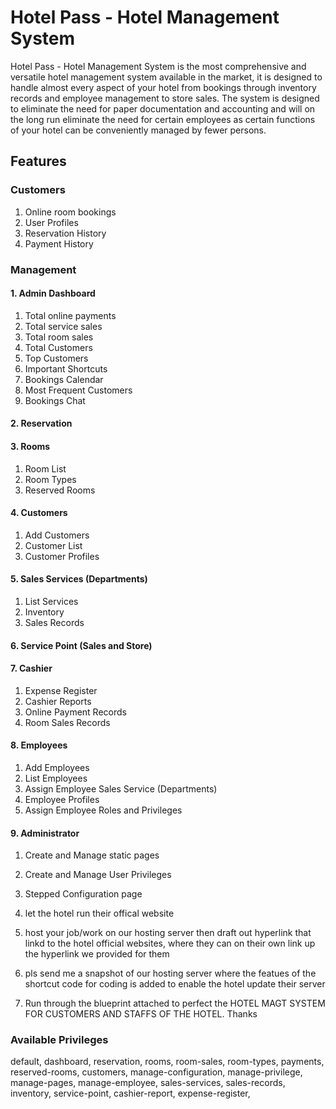 # Hotel Pass - Hotel Management System

Hotel Pass - Hotel Management System is the most comprehensive and versatile hotel management system available in 
the market, it is designed to handle almost every aspect of your hotel from bookings through inventory records and employee 
management to store sales. The system is designed to eliminate the need for paper documentation and accounting and will on the long 
run eliminate the need for certain employees as certain functions of your hotel can be conveniently managed by fewer persons.


## Features

### **Customers**
1. Online room bookings
2. User Profiles
3. Reservation History
4. Payment History

### **Management**
#### 1. Admin Dashboard
1. Total online payments
2. Total service sales
3. Total room sales
4. Total Customers
5. Top Customers
6. Important Shortcuts
7. Bookings Calendar
8. Most Frequent Customers
9. Bookings Chat

#### 2. Reservation 

#### 3. Rooms 
1. Room List
2. Room Types
3. Reserved Rooms

#### 4. Customers 
1. Add Customers
2. Customer List
3. Customer Profiles 

#### 5. Sales Services (Departments) 
1. List Services
2. Inventory
3. Sales Records  

#### 6. Service Point (Sales and Store) 

#### 7. Cashier
1. Expense Register
2. Cashier Reports
3. Online Payment Records  
3. Room Sales Records  

#### 8. Employees
1. Add Employees
2. List Employees
3. Assign Employee Sales Service (Departments)  
4. Employee Profiles  
5. Assign Employee Roles and Privileges  

#### 9. Administrator
1. Create and Manage static pages
2. Create and Manage User Privileges
3. Stepped Configuration page  

1. let the hotel run their offical website
2. host your job/work on our hosting server then draft out hyperlink that linkd to the hotel official websites, where they can on their own link up the hyperlink we provided for them
3. pls send me a snapshot of our hosting server where the featues of the  shortcut code for coding is added to enable the hotel update their server
4. Run through the blueprint attached to perfect the HOTEL MAGT SYSTEM FOR CUSTOMERS AND STAFFS OF THE HOTEL.
Thanks

### Available Privileges
default,        dashboard,     reservation,          rooms,            room-sales,     room-types,       payments,
reserved-rooms, customers,     manage-configuration, manage-privilege, manage-pages,   manage-employee,
sales-services, sales-records, inventory,            service-point,    cashier-report, expense-register, 
